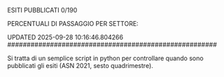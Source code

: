 ESITI PUBBLICATI 0/190 

PERCENTUALI DI PASSAGGIO PER SETTORE:

UPDATED 2025-09-28 10:16:46.804266
###################################################### 

Si tratta di un semplice script in python per controllare quando sono pubblicati gli esiti (ASN 2021, sesto quadrimestre).

